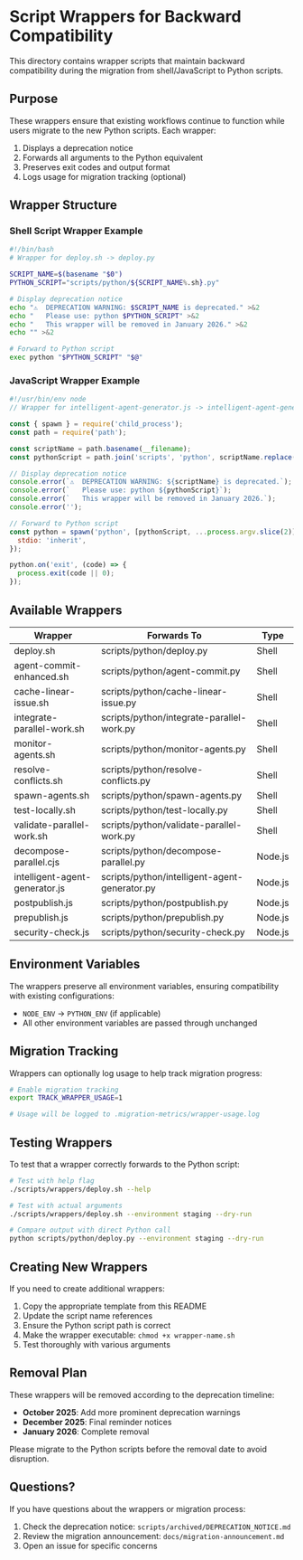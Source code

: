 # Script Wrappers for Backward Compatibility

This directory contains wrapper scripts that maintain backward compatibility during the migration from shell/JavaScript to Python scripts.

## Purpose

These wrappers ensure that existing workflows continue to function while users migrate to the new Python scripts. Each wrapper:

1. Displays a deprecation notice
2. Forwards all arguments to the Python equivalent
3. Preserves exit codes and output format
4. Logs usage for migration tracking (optional)

## Wrapper Structure

### Shell Script Wrapper Example

```bash
#!/bin/bash
# Wrapper for deploy.sh -> deploy.py

SCRIPT_NAME=$(basename "$0")
PYTHON_SCRIPT="scripts/python/${SCRIPT_NAME%.sh}.py"

# Display deprecation notice
echo "⚠️  DEPRECATION WARNING: $SCRIPT_NAME is deprecated." >&2
echo "   Please use: python $PYTHON_SCRIPT" >&2
echo "   This wrapper will be removed in January 2026." >&2
echo "" >&2

# Forward to Python script
exec python "$PYTHON_SCRIPT" "$@"
```

### JavaScript Wrapper Example

```javascript
#!/usr/bin/env node
// Wrapper for intelligent-agent-generator.js -> intelligent-agent-generator.py

const { spawn } = require('child_process');
const path = require('path');

const scriptName = path.basename(__filename);
const pythonScript = path.join('scripts', 'python', scriptName.replace(/\.(js|cjs)$/, '.py'));

// Display deprecation notice
console.error(`⚠️  DEPRECATION WARNING: ${scriptName} is deprecated.`);
console.error(`   Please use: python ${pythonScript}`);
console.error(`   This wrapper will be removed in January 2026.`);
console.error('');

// Forward to Python script
const python = spawn('python', [pythonScript, ...process.argv.slice(2)], {
  stdio: 'inherit',
});

python.on('exit', (code) => {
  process.exit(code || 0);
});
```

## Available Wrappers

| Wrapper                        | Forwards To                                   | Type    |
| ------------------------------ | --------------------------------------------- | ------- |
| deploy.sh                      | scripts/python/deploy.py                      | Shell   |
| agent-commit-enhanced.sh       | scripts/python/agent-commit.py                | Shell   |
| cache-linear-issue.sh          | scripts/python/cache-linear-issue.py          | Shell   |
| integrate-parallel-work.sh     | scripts/python/integrate-parallel-work.py     | Shell   |
| monitor-agents.sh              | scripts/python/monitor-agents.py              | Shell   |
| resolve-conflicts.sh           | scripts/python/resolve-conflicts.py           | Shell   |
| spawn-agents.sh                | scripts/python/spawn-agents.py                | Shell   |
| test-locally.sh                | scripts/python/test-locally.py                | Shell   |
| validate-parallel-work.sh      | scripts/python/validate-parallel-work.py      | Shell   |
| decompose-parallel.cjs         | scripts/python/decompose-parallel.py          | Node.js |
| intelligent-agent-generator.js | scripts/python/intelligent-agent-generator.py | Node.js |
| postpublish.js                 | scripts/python/postpublish.py                 | Node.js |
| prepublish.js                  | scripts/python/prepublish.py                  | Node.js |
| security-check.js              | scripts/python/security-check.py              | Node.js |

## Environment Variables

The wrappers preserve all environment variables, ensuring compatibility with existing configurations:

- `NODE_ENV` → `PYTHON_ENV` (if applicable)
- All other environment variables are passed through unchanged

## Migration Tracking

Wrappers can optionally log usage to help track migration progress:

```bash
# Enable migration tracking
export TRACK_WRAPPER_USAGE=1

# Usage will be logged to .migration-metrics/wrapper-usage.log
```

## Testing Wrappers

To test that a wrapper correctly forwards to the Python script:

```bash
# Test with help flag
./scripts/wrappers/deploy.sh --help

# Test with actual arguments
./scripts/wrappers/deploy.sh --environment staging --dry-run

# Compare output with direct Python call
python scripts/python/deploy.py --environment staging --dry-run
```

## Creating New Wrappers

If you need to create additional wrappers:

1. Copy the appropriate template from this README
2. Update the script name references
3. Ensure the Python script path is correct
4. Make the wrapper executable: `chmod +x wrapper-name.sh`
5. Test thoroughly with various arguments

## Removal Plan

These wrappers will be removed according to the deprecation timeline:

- **October 2025**: Add more prominent deprecation warnings
- **December 2025**: Final reminder notices
- **January 2026**: Complete removal

Please migrate to the Python scripts before the removal date to avoid disruption.

## Questions?

If you have questions about the wrappers or migration process:

1. Check the deprecation notice: `scripts/archived/DEPRECATION_NOTICE.md`
2. Review the migration announcement: `docs/migration-announcement.md`
3. Open an issue for specific concerns
